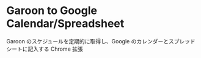 # Garoon to Google Calendar/Spreadsheet

Garoon のスケジュールを定期的に取得し、Google のカレンダーとスプレッドシートに記入する Chrome 拡張
